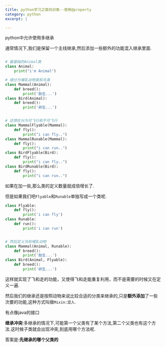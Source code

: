 ```yaml
---
title: python学习之面向对象--使用@property
category: python
excerpt: |

---
```



python中允许使用多继承


通常情况下,我们是保留一个主线继承,然后添加一些额外的功能混入继承里面.

```python

# 最基础的Animal类
class Animal:
    print("i'm Animal")

# 细分为哺乳动物类和鸟类
class Mammal(Animal):
    def breed():
        print('胎生...')
class Bird(Animal):
    def breed():
        print('卵生...')


# 还想在分为可飞行和不可飞行
class MammalFlyable(Mammal):
    def fly():
        print("i can fly..")
class MammalRunable(Mammal):
    def fly():
        print("i can run..")
class BirdFlyable(Bird):
    def fly():
        print("i can fly..")
class BirdRunable(Bird):
    def fly():
        print("i can run..")
```


如果在加一些,那么类的定义数量就成倍增长了.

但是如果我们吧`Flyable`和`Runable`单独写成一个类呢.

```python
class Flyable:
    def fly():
        print('i can fly')
class Runable:
    def run():
        print('i can run')


# 然后定义鸟和哺乳动物
class Mammal(Animal, Runable):
    def breed():
        print('胎生...')
class Bird(Animal, Flyable):
    def breed():
        print('卵生...')
```

这样就实现了飞和走的功能，又使得飞和走能重复利用，而不是需要的时候又在定义一遍.

然后我们的继承还是按照动物来说比较合适的分类来继承的,只是**额外添加**了一些次要的功能,这种方式叫做`Mixin:混入`.

有点像java的接口


**继承冲突**:多继承的情况下,可能第一个父类有了某个方法,第二个父类也有这个方法.这时候子类就会出现冲突,到底用哪个方法呢.

答案是:**先继承的哪个父类的**
